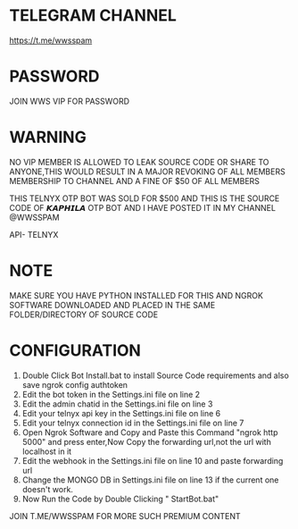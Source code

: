 TELEGRAM CHANNEL
=========================================================================
https://t.me/wwsspam

PASSWORD
=========================================================================
JOIN WWS VIP FOR PASSWORD

WARNING
=========================================================================
NO VIP MEMBER IS ALLOWED TO LEAK SOURCE CODE OR SHARE TO ANYONE,THIS WOULD RESULT IN A MAJOR REVOKING OF ALL MEMBERS MEMBERSHIP TO CHANNEL AND A FINE OF $50 OF ALL MEMBERS

 

THIS TELNYX OTP BOT WAS SOLD FOR $500 AND THIS IS THE SOURCE CODE OF 𝙆𝘼𝙋𝙃𝙄𝙇𝘼 OTP BOT AND I HAVE POSTED IT IN MY CHANNEL @WWSSPAM

API- TELNYX

NOTE
========================================================================
MAKE SURE YOU HAVE PYTHON INSTALLED FOR THIS AND NGROK SOFTWARE DOWNLOADED AND PLACED IN THE SAME FOLDER/DIRECTORY OF SOURCE CODE

CONFIGURATION
========================================================================
1) Double Click Bot Install.bat to install Source Code requirements and also save ngrok config authtoken
2) Edit the bot token in the Settings.ini file on line 2 
3) Edit the admin chatid in the Settings.ini file on line 3 
4) Edit your telnyx api key in the Settings.ini file on line 6 
5) Edit your telnyx connection id in the Settings.ini file on line 7
6) Open Ngrok Software and Copy and Paste this Command "ngrok http 5000" and press enter,Now Copy the forwarding url,not the url with localhost in it
7) Edit the webhook in the Settings.ini file on line 10 and paste forwarding url
8) Change the MONGO DB in Settings.ini file on line 13 if the current one doesn't work.
9) Now Run the Code by Double Clicking " StartBot.bat"


JOIN T.ME/WWSSPAM FOR MORE SUCH PREMIUM CONTENT

